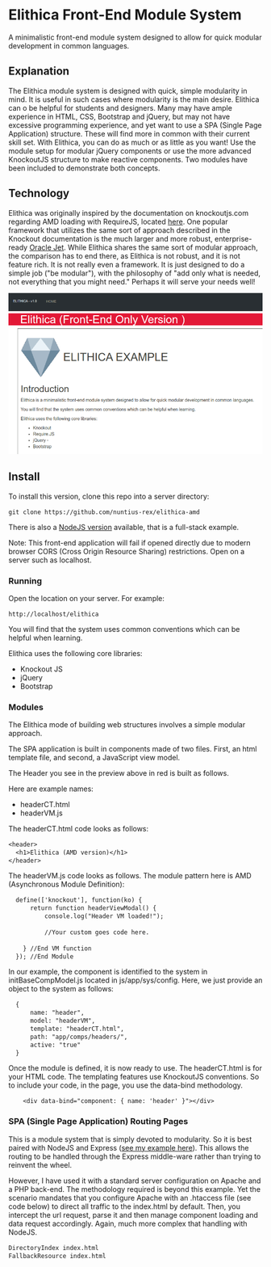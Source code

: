 # Elithica Front-End Module System
A minimalistic front-end module system designed to allow for quick modular development in common languages.

## Explanation

<p>The Elithica module system is designed with quick, simple modularity in mind. It is useful in such cases where modularity is the main desire. Elithica can o be helpful for students and designers. Many may have ample experience in HTML, CSS, Bootstrap and jQuery, but may not have excessive programming experience, and yet want to use a SPA (Single Page Application) structure. These will find more in common with their current skill set. With Elithica, you can do as much or as little as you want! Use the module setup for modular jQuery components or use the more advanced KnockoutJS structure to make reactive components. Two modules have been included to demonstrate both concepts.</p>

## Technology

<p>Elithica was originally inspired by the documentation on knockoutjs.com regarding AMD loading with RequireJS, located <a href="https://knockoutjs.com/documentation/amd-loading.html" target="_blank">here</a>. One popular framework that utilizes the same sort of approach described in the Knockout documentation is the much larger and more robust, enterprise-ready <a href="https://www.oracle.com/webfolder/technetwork/jet/index-alta.html" target="_blank">Oracle Jet</a>. While Elithica shares the same sort of modular approach, the comparison has to end there, as Elithica is not robust, and it is not feature rich. It is not really even a framework. It is just designed to do a simple job ("be modular"), with the philosophy of "add only what is needed, not everything that you might need." Perhaps it will serve your needs well!    
</p>

![Preview](/img/preview.png?raw=true "Preview")

## Install

To install this version, clone this repo into a server directory:

```
git clone https://github.com/nuntius-rex/elithica-amd
```

<p>There is also a <a href="https://github.com/nuntius-rex/Elithica-Node">NodeJS version</a> available, that is a full-stack example.</p>

<p>Note: This front-end application will fail if opened directly due to modern browser CORS (Cross Origin Resource Sharing) restrictions. Open on a server such as localhost.</p>

### Running

Open the location on your server. For example:

```
http://localhost/elithica
```
<p>You will find that the system uses common conventions which can be helpful when learning.</p>

<p>Elithica uses the following core libraries:
  <ul>
    <li>Knockout JS</li>
    <li>jQuery</li>
    <li>Bootstrap</li>
  </ul>
</p>

### Modules

<p>The Elithica mode of building web structures involves a simple modular approach.</p>

<p>The SPA application is built in components made of two files. First, an html template file, and second, a JavaScript view model.</p>


<p>The Header you see in the preview above in red is built as follows.</p>

<p>Here are example names:
  <ul>
    <li>headerCT.html</li>
    <li>headerVM.js</li>
  </ul>
</p>

<p>
  The headerCT.html code looks as follows:
</p>

```
<header>
  <h1>Elithica (AMD version)</h1>
</header>
```

<p>
  The headerVM.js code looks as follows. The module pattern here is AMD (Asynchronous Module Definition):
</p>


```
  define(['knockout'], function(ko) {
      return function headerViewModal() {
          console.log("Header VM loaded!");

          //Your custom goes code here.

    } //End VM function
  }); //End Module

```

<p>
  In our example, the component is identified to the system in initBaseCompModel.js located in js/app/sys/config.
  Here, we just provide an object to the system as follows:
</p>

```
  {
      name: "header",
      model: "headerVM",
      template: "headerCT.html",
      path: "app/comps/headers/",
      active: "true"
  }

  ```

<p>
  Once the module is defined, it is now ready to use.
  The headerCT.html is for your HTML code. The templating features use KnockoutJS conventions. So to include your code,
  in the page, you use the data-bind methodology.
</p>

```
    <div data-bind="component: { name: 'header' }"></div>
```

### SPA (Single Page Application) Routing Pages

<p>This is a module system that is simply devoted to modularity. So it is best paired with NodeJS and Express (<a href="https://github.com/nuntius-rex/Elithica-Node">see my example here</a>). This allows the routing to be handled through the Express middle-ware rather than trying to reinvent the wheel.</p>

<p>However, I have used it with a standard server configuration on Apache and a PHP back-end. The methodology required is beyond this example. Yet the scenario mandates that you configure Apache with an .htaccess file (see code below) to direct all traffic to the index.html by default. Then, you intercept the url request, parse it and then manage component loading and data request accordingly. Again, much more complex that handling with NodeJS.  
</p>

```
DirectoryIndex index.html
FallbackResource index.html

```
